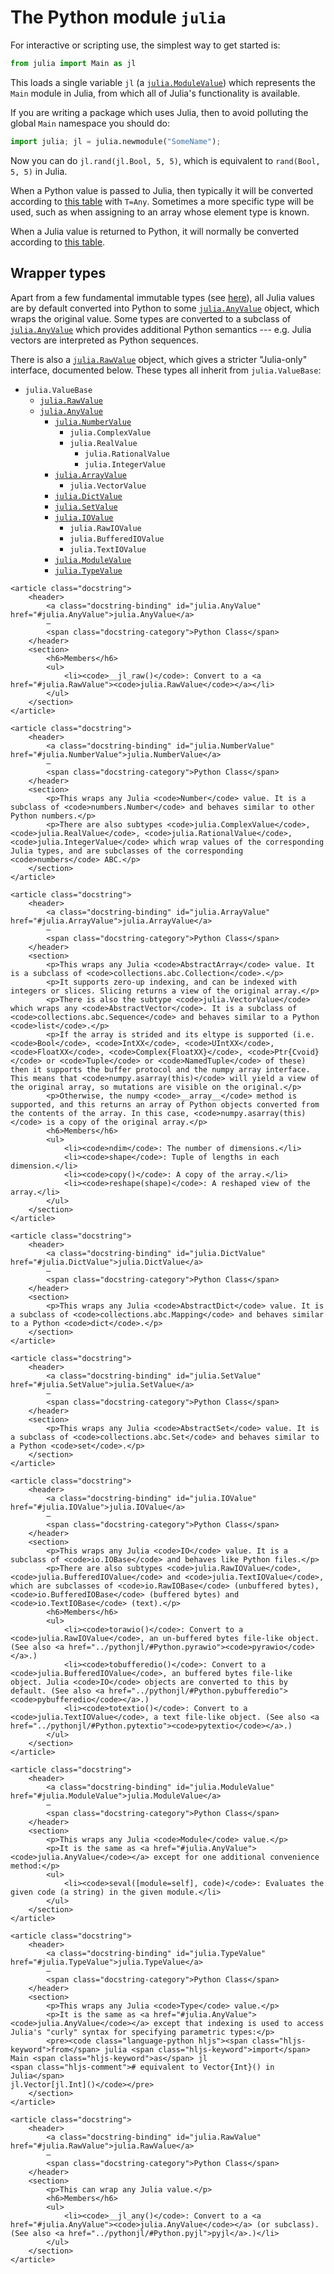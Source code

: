 # The Python module `julia`

For interactive or scripting use, the simplest way to get started is:

```python
from julia import Main as jl
```

This loads a single variable `jl` (a [`julia.ModuleValue`](#julia.ModuleValue)) which represents the `Main` module in Julia, from which all of Julia's functionality is available.

If you are writing a package which uses Julia, then to avoid polluting the global `Main` namespace you should do:

```python
import julia; jl = julia.newmodule("SomeName");
```

Now you can do `jl.rand(jl.Bool, 5, 5)`, which is equivalent to `rand(Bool, 5, 5)` in Julia.

When a Python value is passed to Julia, then typically it will be converted according to [this table](../conversion/#Python-to-Julia) with `T=Any`. Sometimes a more specific type will be used, such as when assigning to an array whose element type is known.

When a Julia value is returned to Python, it will normally be converted according to [this table](../conversion/#Julia-to-Python).

## Wrapper types

Apart from a few fundamental immutable types (see [here](../conversion/#Julia-to-Python)), all Julia values are by default converted into Python to some [`julia.AnyValue`](#julia.AnyValue) object, which wraps the original value. Some types are converted to a subclass of [`julia.AnyValue`](#julia.AnyValue) which provides additional Python semantics --- e.g. Julia vectors are interpreted as Python sequences.

There is also a [`julia.RawValue`](#julia.RawValue) object, which gives a stricter "Julia-only" interface, documented below. These types all inherit from `julia.ValueBase`:

- `julia.ValueBase`
  - [`julia.RawValue`](#julia.RawValue)
  - [`julia.AnyValue`](#julia.AnyValue)
    - [`julia.NumberValue`](#julia.NumberValue)
      - `julia.ComplexValue`
      - `julia.RealValue`
        - `julia.RationalValue`
        - `julia.IntegerValue`
    - [`julia.ArrayValue`](#julia.ArrayValue)
      - `julia.VectorValue`
    - [`julia.DictValue`](#julia.DictValue)
    - [`julia.SetValue`](#julia.SetValue)
    - [`julia.IOValue`](#julia.IOValue)
      - `julia.RawIOValue`
      - `julia.BufferedIOValue`
      - `julia.TextIOValue`
    - [`julia.ModuleValue`](#julia.ModuleValue)
    - [`julia.TypeValue`](#julia.TypeValue)

```@raw html
<article class="docstring">
    <header>
        <a class="docstring-binding" id="julia.AnyValue" href="#julia.AnyValue">julia.AnyValue</a>
        —
        <span class="docstring-category">Python Class</span>
    </header>
    <section>
        <h6>Members</h6>
        <ul>
            <li><code>__jl_raw()</code>: Convert to a <a href="#julia.RawValue"><code>julia.RawValue</code></a></li>
        </ul>
    </section>
</article>
```

```@raw html
<article class="docstring">
    <header>
        <a class="docstring-binding" id="julia.NumberValue" href="#julia.NumberValue">julia.NumberValue</a>
        —
        <span class="docstring-category">Python Class</span>
    </header>
    <section>
        <p>This wraps any Julia <code>Number</code> value. It is a subclass of <code>numbers.Number</code> and behaves similar to other Python numbers.</p>
        <p>There are also subtypes <code>julia.ComplexValue</code>, <code>julia.RealValue</code>, <code>julia.RationalValue</code>, <code>julia.IntegerValue</code> which wrap values of the corresponding Julia types, and are subclasses of the corresponding <code>numbers</code> ABC.</p>
    </section>
</article>
```

```@raw html
<article class="docstring">
    <header>
        <a class="docstring-binding" id="julia.ArrayValue" href="#julia.ArrayValue">julia.ArrayValue</a>
        —
        <span class="docstring-category">Python Class</span>
    </header>
    <section>
        <p>This wraps any Julia <code>AbstractArray</code> value. It is a subclass of <code>collections.abc.Collection</code>.</p>
        <p>It supports zero-up indexing, and can be indexed with integers or slices. Slicing returns a view of the original array.</p>
        <p>There is also the subtype <code>julia.VectorValue</code> which wraps any <code>AbstractVector</code>. It is a subclass of <code>collections.abc.Sequence</code> and behaves similar to a Python <code>list</code>.</p>
        <p>If the array is strided and its eltype is supported (i.e. <code>Bool</code>, <code>IntXX</code>, <code>UIntXX</code>, <code>FloatXX</code>, <code>Complex{FloatXX}</code>, <code>Ptr{Cvoid}</code> or <code>Tuple</code> or <code>NamedTuple</code> of these) then it supports the buffer protocol and the numpy array interface. This means that <code>numpy.asarray(this)</code> will yield a view of the original array, so mutations are visible on the original.</p>
        <p>Otherwise, the numpy <code>__array__</code> method is supported, and this returns an array of Python objects converted from the contents of the array. In this case, <code>numpy.asarray(this)</code> is a copy of the original array.</p>
        <h6>Members</h6>
        <ul>
            <li><code>ndim</code>: The number of dimensions.</li>
            <li><code>shape</code>: Tuple of lengths in each dimension.</li>
            <li><code>copy()</code>: A copy of the array.</li>
            <li><code>reshape(shape)</code>: A reshaped view of the array.</li>
        </ul>
    </section>
</article>
```

```@raw html
<article class="docstring">
    <header>
        <a class="docstring-binding" id="julia.DictValue" href="#julia.DictValue">julia.DictValue</a>
        —
        <span class="docstring-category">Python Class</span>
    </header>
    <section>
        <p>This wraps any Julia <code>AbstractDict</code> value. It is a subclass of <code>collections.abc.Mapping</code> and behaves similar to a Python <code>dict</code>.</p>
    </section>
</article>
```

```@raw html
<article class="docstring">
    <header>
        <a class="docstring-binding" id="julia.SetValue" href="#julia.SetValue">julia.SetValue</a>
        —
        <span class="docstring-category">Python Class</span>
    </header>
    <section>
        <p>This wraps any Julia <code>AbstractSet</code> value. It is a subclass of <code>collections.abc.Set</code> and behaves similar to a Python <code>set</code>.</p>
    </section>
</article>
```

```@raw html
<article class="docstring">
    <header>
        <a class="docstring-binding" id="julia.IOValue" href="#julia.IOValue">julia.IOValue</a>
        —
        <span class="docstring-category">Python Class</span>
    </header>
    <section>
        <p>This wraps any Julia <code>IO</code> value. It is a subclass of <code>io.IOBase</code> and behaves like Python files.</p>
        <p>There are also subtypes <code>julia.RawIOValue</code>, <code>julia.BufferedIOValue</code> and <code>julia.TextIOValue</code>, which are subclasses of <code>io.RawIOBase</code> (unbuffered bytes), <code>io.BufferedIOBase</code> (buffered bytes) and <code>io.TextIOBase</code> (text).</p>
        <h6>Members</h6>
        <ul>
            <li><code>torawio()</code>: Convert to a <code>julia.RawIOValue</code>, an un-buffered bytes file-like object. (See also <a href="../pythonjl/#Python.pyrawio"><code>pyrawio</code></a>.)
            <li><code>tobufferedio()</code>: Convert to a <code>julia.BufferedIOValue</code>, an buffered bytes file-like object. Julia <code>IO</code> objects are converted to this by default. (See also <a href="../pythonjl/#Python.pybufferedio"><code>pybufferedio</code></a>.)
            <li><code>totextio()</code>: Convert to a <code>julia.TextIOValue</code>, a text file-like object. (See also <a href="../pythonjl/#Python.pytextio"><code>pytextio</code></a>.)
        </ul>
    </section>
</article>
```

```@raw html
<article class="docstring">
    <header>
        <a class="docstring-binding" id="julia.ModuleValue" href="#julia.ModuleValue">julia.ModuleValue</a>
        —
        <span class="docstring-category">Python Class</span>
    </header>
    <section>
        <p>This wraps any Julia <code>Module</code> value.</p>
        <p>It is the same as <a href="#julia.AnyValue"><code>julia.AnyValue</code></a> except for one additional convenience method:</p>
        <ul>
            <li><code>seval([module=self], code)</code>: Evaluates the given code (a string) in the given module.</li>
        </ul>
    </section>
</article>
```

```@raw html
<article class="docstring">
    <header>
        <a class="docstring-binding" id="julia.TypeValue" href="#julia.TypeValue">julia.TypeValue</a>
        —
        <span class="docstring-category">Python Class</span>
    </header>
    <section>
        <p>This wraps any Julia <code>Type</code> value.</p>
        <p>It is the same as <a href="#julia.AnyValue"><code>julia.AnyValue</code></a> except that indexing is used to access Julia's "curly" syntax for specifying parametric types:</p>
        <pre><code class="language-python hljs"><span class="hljs-keyword">from</span> julia <span class="hljs-keyword">import</span> Main <span class="hljs-keyword">as</span> jl
<span class="hljs-comment"># equivalent to Vector{Int}() in Julia</span>
jl.Vector[jl.Int]()</code></pre>
    </section>
</article>
```

```@raw html
<article class="docstring">
    <header>
        <a class="docstring-binding" id="julia.RawValue" href="#julia.RawValue">julia.RawValue</a>
        —
        <span class="docstring-category">Python Class</span>
    </header>
    <section>
        <p>This can wrap any Julia value.</p>
        <h6>Members</h6>
        <ul>
            <li><code>__jl_any()</code>: Convert to a <a href="#julia.AnyValue"><code>julia.AnyValue</code></a> (or subclass). (See also <a href="../pythonjl/#Python.pyjl">pyjl</a>.)</li>
        </ul>
    </section>
</article>
```
